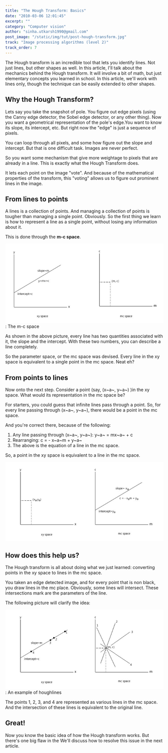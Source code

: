```yaml
---
title: "The Hough Transform: Basics"
date: "2010-03-06 12:01:45"
excerpt: ""
category: "Computer vision"
author: "sinha.utkarsh1990@gmail.com"
post_image: "/static/img/tut/post-hough-transform.jpg"
track: "Image processing algorithms (level 2)"
track_order: 7
---
```

The Hough transform is an incredible tool that lets you identify lines. Not just lines, but other shapes as well. In this article, I'll talk about the mechanics behind the Hough transform. It will involve a bit of math, but just elementary concepts you learned in school. In this article, we'll work with lines only, though the technique can be easily extended to other shapes. 

## Why the Hough Transform?

Lets say you take the snapshot of pole. You figure out edge pixels (using the Canny edge detector, the Sobel edge detector, or any other thing). Now you want a geometrical representation of the pole's edge.You want to know its slope, its intercept, etc. But right now the "edge" is just a sequence of pixels.

You can loop through all pixels, and some how figure out the slope and intercept. But that is one difficult task. Images are never perfect. 

So you want some mechanism that give more weightage to pixels that are already in a line. This is exactly what the Hough Transform does.

It lets each point on the image "vote". And because of the mathematical properties of the transform, this "voting" allows us to figure out prominent lines in the image. 

## From lines to points

A lines is a collection of points. And managing a collection of points is tougher than managing a single point. Obviously. So the first thing we learn is how to represent a line as a single point, without losing any information about it.

This is done through the **m-c space**. 

![](/static/img/tut/hough_mc_space.jpg)
: The m-c space

As shown in the above picture, every line has two quantities associated with it, the slope and the intercept. With these two numbers, you can describe a line completely.

So the parameter space, or the mc space was devised. Every line in the xy space is equivalent to a single point in the mc space. Neat eh?

## From points to lines

Now onto the next step. Consider a point (say, (x~a~, y~a~) )in the xy space. What would its representation in the mc space be?

For starters, you could guess that infinite lines pass through a point. So, for every line passing through (x~a~, y~a~), there would be a point in the mc space.

And you're correct there, because of the following: 

  1. Any line passing through (x~a~, y~a~): y~a~ = mx~a~ + c
  2. Rearranging: c = - x~a~m + y~a~
  3. The above is the equation of a line in the mc space.

So, a point in the xy space is equivalent to a line in the mc space. 

![](/static/img/tut/hough_mc_space_point1.jpg)

## How does this help us?

The Hough transform is all about doing what we just learned: converting points in the xy space to lines in the mc space.

You taken an edge detected image, and for every point that is non black, you draw lines in the mc place. Obviously, some lines will intersect. These intersections mark are the parameters of the line. 

The following picture will clarify the idea:

![](/static/img/tut/hough_lines_example.jpg)
: An example of houghlines

The points 1, 2, 3, and 4 are represented as various lines in the mc space. And the intersection of these lines is equivalent to the original line. 

## Great!

Now you know the basic idea of how the Hough transform works. But there's one big flaw in the We'll discuss how to resolve this issue in the next article. 
